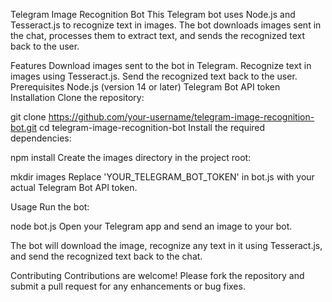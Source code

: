 Telegram Image Recognition Bot
This Telegram bot uses Node.js and Tesseract.js to recognize text in images. The bot downloads images sent in the chat, processes them to extract text, and sends the recognized text back to the user.

Features
Download images sent to the bot in Telegram.
Recognize text in images using Tesseract.js.
Send the recognized text back to the user.
Prerequisites
Node.js (version 14 or later)
Telegram Bot API token
Installation
Clone the repository:


git clone https://github.com/your-username/telegram-image-recognition-bot.git
cd telegram-image-recognition-bot
Install the required dependencies:


npm install
Create the images directory in the project root:


mkdir images
Replace 'YOUR_TELEGRAM_BOT_TOKEN' in bot.js with your actual Telegram Bot API token.

Usage
Run the bot:


node bot.js
Open your Telegram app and send an image to your bot.

The bot will download the image, recognize any text in it using Tesseract.js, and send the recognized text back to the chat.


Contributing
Contributions are welcome! Please fork the repository and submit a pull request for any enhancements or bug fixes.
